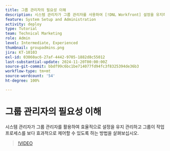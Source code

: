 ```yaml
---
title: 그룹 관리자의 필요성 이해
description: 시스템 관리자가 그룹 관리자를 사용하여 [!DNL Workfront] 설정을 유지하면서도 그룹에 작업에 대한 더 많은 제어 권한을 부여하는 방법을 알아보십시오.
feature: System Setup and Administration
activity: deploy
type: Tutorial
team: Technical Marketing
role: Admin
level: Intermediate, Experienced
thumbnail: groupadmins.png
jira: KT-10103
exl-id: 03060ac6-27af-4442-9705-1882d8c55012
last-substantial-update: 2024-11-20T00:00:00Z
source-git-commit: bbdf99c6bc1be714077fd94fc3f8325394de36b3
workflow-type: tm+mt
source-wordcount: '54'
ht-degree: 100%

---
```


# 그룹 관리자의 필요성 이해

시스템 관리자가 그룹 관리자를 활용하여 효율적으로 설정을 유지 관리하고 그룹이 작업 프로세스를 보다 효과적으로 제어할 수 있도록 하는 방법을 살펴보십시오.

>[!VIDEO](https://video.tv.adobe.com/v/3439323/?quality=12&learn=on&enablevpops=1)


